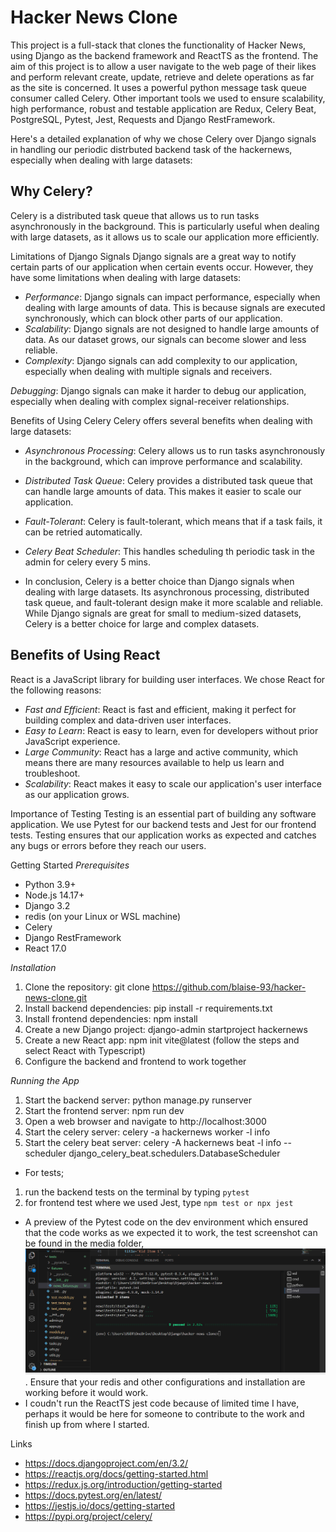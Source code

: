 # Hacker News Clone

This project is a full-stack that clones the functionality of Hacker News, using Django as the backend framework and ReactTS as the frontend. The 
aim of this project is to allow a user navigate to the web page of their likes and perform relevant create, update, retrieve and delete operations as far as the site is concerned.  It uses a powerful
python message task queue consumer called Celery. Other important tools we used to ensure scalability, high performance, robust and testable application are Redux, Celery Beat, PostgreSQL, Pytest, Jest, Requests and Django RestFramework. 


Here's a detailed explanation of why we chose Celery over Django signals in handling our periodic distrbuted backend task of the hackernews, especially when dealing with large datasets:

## Why Celery?
Celery is a distributed task queue that allows us to run tasks asynchronously in the background. This is particularly useful when dealing with large datasets, as it allows us to scale our application more efficiently.

Limitations of Django Signals
Django signals are a great way to notify certain parts of our application when certain events occur. However, they have some limitations when dealing with large datasets:

- *Performance*: Django signals can impact performance, especially when dealing with large amounts of data. This is because signals are executed synchronously, which can block other parts of our application.
- *Scalability*: Django signals are not designed to handle large amounts of data. As our dataset grows, our signals can become slower and less reliable.
- *Complexity*: Django signals can add complexity to our application, especially when dealing with multiple signals and receivers.

*Debugging*: Django signals can make it harder to debug our application, especially when dealing with complex signal-receiver relationships.



Benefits of Using Celery
Celery offers several benefits when dealing with large datasets:

- *Asynchronous Processing*: Celery allows us to run tasks asynchronously in the background, which can improve performance and scalability.
- *Distributed Task Queue*: Celery provides a distributed task queue that can handle large amounts of data. This makes it easier to scale our application.
- *Fault-Tolerant*: Celery is fault-tolerant, which means that if a task fails, it can be retried automatically.
- *Celery Beat Scheduler*: This handles scheduling th periodic task in the admin for celery every 5 mins.

- In conclusion, Celery is a better choice than Django signals when dealing with large datasets. Its asynchronous processing, distributed task queue, and fault-tolerant design make it more scalable and reliable. While Django signals are great for small to medium-sized datasets, Celery is a better choice for large and complex datasets.


## Benefits of Using React
React is a JavaScript library for building user interfaces. We chose React for the following reasons:

- *Fast and Efficient*: React is fast and efficient, making it perfect for building complex and data-driven user interfaces.
- *Easy to Learn*: React is easy to learn, even for developers without prior JavaScript experience.
- *Large Community*: React has a large and active community, which means there are many resources available to help us learn and troubleshoot.
- *Scalability*: React makes it easy to scale our application's user interface as our application grows.

Importance of Testing
Testing is an essential part of building any software application. We use Pytest for our backend tests and Jest for our frontend tests. Testing ensures that our application works as expected and catches any bugs or errors before they reach our users.

Getting Started
_Prerequisites_

- Python 3.9+
- Node.js 14.17+
- Django 3.2
- redis (on your Linux or WSL machine)
- Celery
- Django RestFramework
- React 17.0

_Installation_

1. Clone the repository: git clone https://github.com/blaise-93/hacker-news-clone.git
2. Install backend dependencies: pip install -r requirements.txt
3. Install frontend dependencies: npm install
4. Create a new Django project: django-admin startproject hackernews
5. Create a new React app: npm init vite@latest (follow the steps and select React with Typescript)
6. Configure the backend and frontend to work together

_Running the App_

1. Start the backend server: python manage.py runserver
2. Start the frontend server: npm run dev
3. Open a web browser and navigate to http://localhost:3000
4.  Start the celery server: celery -a hackernews worker -l info
5. Start the celery beat server: celery -A hackernews beat -l info --scheduler django_celery_beat.schedulers.DatabaseScheduler 

- For tests;
1. run the backend tests on the terminal by typing `pytest` 
2. for frontend test where we used Jest, type `npm test or npx jest`

- A preview of the Pytest code on the dev environment which ensured
that the code works as we expected it to work, the test screenshot
can be found in the media folder, ![here](media/hackernews-backend-tests.png).
Ensure that your redis and other configurations and installation are working 
before it would work.
- I coudn't run the ReactTS jest code because of limited time I have, perhaps it 
would be here for someone to contribute to the work and finish up from where I started.


Links
- https://docs.djangoproject.com/en/3.2/
- https://reactjs.org/docs/getting-started.html
- https://redux.js.org/introduction/getting-started
- https://docs.pytest.org/en/latest/
- https://jestjs.io/docs/getting-started
- https://pypi.org/project/celery/
